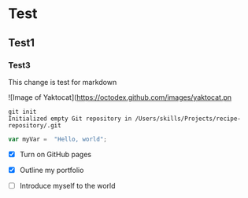 # Test
## Test1
### Test3

This change is test for markdown

![Image of Yaktocat](https://octodex.github.com/images/yaktocat.pn


```
git init
Initialized empty Git repository in /Users/skills/Projects/recipe-repository/.git
```

``` javascript
var myVar =  "Hello, world";
```

- [x] Turn on GitHub pages
- [x] Outline my portfolio
- [ ] Introduce myself to the world




